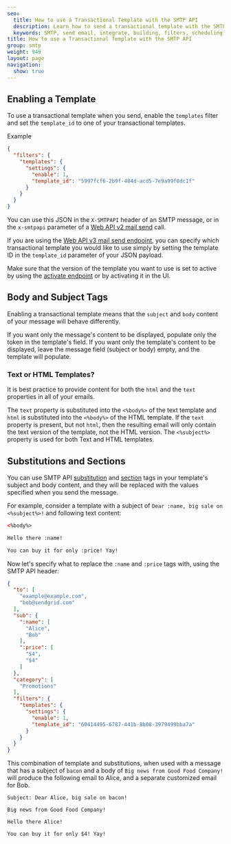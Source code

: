 ```yaml
---
seo:
  title: How to use a Transactional Template with the SMTP API
  description: Learn how to send a transactional template with the SMTP API.
  keywords: SMTP, send email, integrate, building, filters, scheduling, substitution, suppression groups, unique arguments, recipients, transactional template
title: How to use a Transactional Template with the SMTP API
group: smtp
weight: 949
layout: page
navigation:
  show: true
---
```


## 	Enabling a Template

To use a transactional template when you send, enable the `templates`
filter and set the `template_id` to one of your transactional templates.

Example
```json
{
  "filters": {
    "templates": {
      "settings": {
        "enable": 1,
        "template_id": "5997fcf6-2b9f-484d-acd5-7e9a99f0dc1f"
      }
    }
  }
}
```

You can use this JSON in the `X-SMTPAPI` header of an SMTP message, or in
the `x-smtpapi` parameter of a [Web API v2 mail send]({{root_url}}/API_Reference/Web_API/mail.html#-send) call.

If you are using the [Web API v3 mail send endpoint]({{root_url}}/API_Reference/Web_API_v3/Mail/index.html), you can specify which transactional template you would like to use simply by setting the template ID in the `template_id` parameter of your JSON payload.

<call-out>

Make sure that the version of the template you want to use is set to active by using the [activate endpoint]({{root_url}}/API_Reference/Web_API_v3/Transactional_Templates/versions.html#-POST) or by activating it in the UI.

</call-out>



## 	Body and Subject Tags

Enabling a transactional template means that the `subject` and `body`
content of your message will behave differently.

If you want only the message's content to be displayed, populate only the token in the template's field.
If you want only the template's content to be displayed, leave the message field (subject or body) empty, and the template will populate.

 ### 	Text or HTML Templates?

<call-out>

It is best practice to provide content for both the ```html``` and the ```text``` properties in all of your emails.

</call-out>

The ```text``` property is substituted into the `<%body%>` of the text template and ```html``` is substituted into the `<%body%>` of the HTML template. If the ```text``` property is present, but not ```html```, then the resulting email will only contain the text version of the template, not the HTML version. The `<%subject%>` property is used for both Text and HTML templates.



## 	Substitutions and Sections

You can use SMTP API
[substitution]({{root_url}}/for-developers/sending-email/substitution-tags/)
and [section]({{root_url}}/for-developers/sending-email/section-tags/)
tags in your template's subject and body content, and they will be replaced with the values
specified when you send the message.

For example, consider a template with a subject of `Dear :name, big sale on <%subject%>!` and following text content:

```html
<%body%>

Hello there :name!

You can buy it for only :price! Yay!
```

Now let's specify what to replace the `:name` and `:price` tags with,
using the SMTP API header:

```json
{
  "to": [
    "example@example.com",
    "bob@sendgrid.com"
  ],
  "sub": {
    ":name": [
      "Alice",
      "Bob"
    ],
    ":price": [
      "$4",
      "$4"
    ]
  },
  "category": [
    "Promotions"
  ],
  "filters": {
    "templates": {
      "settings": {
        "enable": 1,
        "template_id": "60414495-6787-441b-8b08-3979499bba7a"
      }
    }
  }
}
```

This combination of template and substitutions, when used with a message
that has a subject of `bacon` and a body of `Big news from Good Food
Company!` will produce the following email to Alice, and a separate
customized email for Bob.

```
Subject: Dear Alice, big sale on bacon!

Big news from Good Food Company!

Hello there Alice!

You can buy it for only $4! Yay!
```

